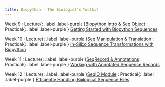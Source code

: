 ```yaml
---
title: Biopython - The Biologist’s Toolkit
---
```


Week 9
: Lecture{: .label .label-purple }[Biopython Intro & Seq Object](#)
  : Practical{: .label .label-purple } [Getting Started with Biopython Sequences](#)

Week 10
: Lecture{: .label .label-purple }[Seq Manipulation & Translation](#)
  : Practical{: .label .label-purple } [In-Silico Sequence Transformations with Biopython](#)

Week 11
: Lecture{: .label .label-purple }[SeqRecord & Annotations](#)
  : Practical{: .label .label-purple } [Working with Annotated Sequence Records](#)

Week 12
: Lecture{: .label .label-purple }[SeqIO Module](#)
  : Practical{: .label .label-purple } [Efficiently Handling Biological Sequence Files](#)
